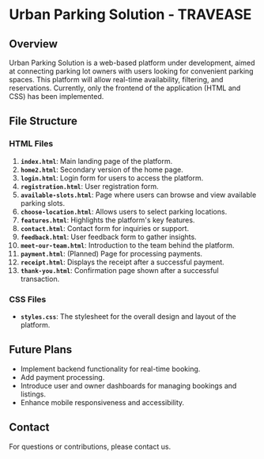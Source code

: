 # Urban Parking Solution - TRAVEASE

## Overview

Urban Parking Solution is a web-based platform under development, aimed at connecting parking lot owners with users looking for convenient parking spaces. This platform will allow real-time availability, filtering, and reservations. Currently, only the frontend of the application (HTML and CSS) has been implemented.

## File Structure

### HTML Files

1. **`index.html`**: Main landing page of the platform.
2. **`home2.html`**: Secondary version of the home page.
3. **`login.html`**: Login form for users to access the platform.
4. **`registration.html`**: User registration form.
5. **`available-slots.html`**: Page where users can browse and view available parking slots.
6. **`choose-location.html`**: Allows users to select parking locations.
7. **`features.html`**: Highlights the platform's key features.
8. **`contact.html`**: Contact form for inquiries or support.
9. **`feedback.html`**: User feedback form to gather insights.
10. **`meet-our-team.html`**: Introduction to the team behind the platform.
11. **`payment.html`**: (Planned) Page for processing payments.
12. **`receipt.html`**: Displays the receipt after a successful payment.
13. **`thank-you.html`**: Confirmation page shown after a successful transaction.

### CSS Files

- **`styles.css`**: The stylesheet for the overall design and layout of the platform.
  
## Future Plans

- Implement backend functionality for real-time booking.
- Add payment processing.
- Introduce user and owner dashboards for managing bookings and listings.
- Enhance mobile responsiveness and accessibility.

## Contact

For questions or contributions, please contact us.
